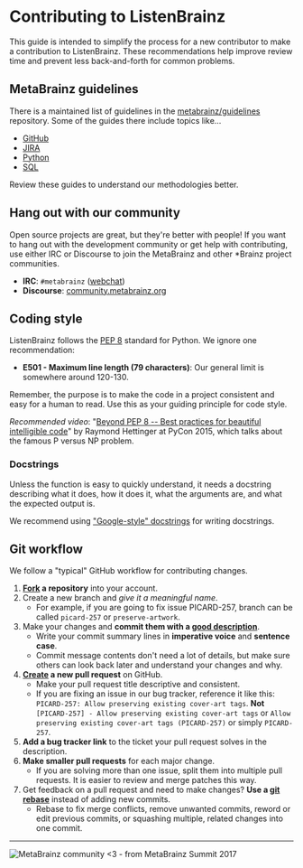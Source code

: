 # Contributing to ListenBrainz

This guide is intended to simplify the process for a new contributor to make a
contribution to ListenBrainz. These recommendations help improve review time and
prevent less back-and-forth for common problems.


## MetaBrainz guidelines

There is a maintained list of guidelines in the
[metabrainz/guidelines](https://github.com/metabrainz/guidelines) repository.
Some of the guides there include topics like…

* [GitHub](https://github.com/metabrainz/guidelines/blob/master/GitHub.md)
* [JIRA](https://github.com/metabrainz/guidelines/blob/master/Jira.md)
* [Python](https://github.com/metabrainz/guidelines/blob/master/Python.md)
* [SQL](https://github.com/metabrainz/guidelines/blob/master/SQL.md)

Review these guides to understand our methodologies better.


## Hang out with our community

Open source projects are great, but they're better with people! If you want to
hang out with the development community or get help with contributing, use
either IRC or Discourse to join the MetaBrainz and other \*Brainz project
communities.

* **IRC**: `#metabrainz` ([webchat](https://webchat.freenode.net/?channels=metabrainz))
* **Discourse**: [community.metabrainz.org](https://community.metabrainz.org/
  "MetaBrainz Community Discourse")


## Coding style

ListenBrainz follows the [PEP 8](https://www.python.org/dev/peps/pep-0008/)
standard for Python. We ignore one recommendation:

* **E501 - Maximum line length (79 characters)**: Our general limit is somewhere
  around 120-130.

Remember, the purpose is to make the code in a project consistent and easy for a
human to read. Use this as your guiding principle for code style.

_Recommended video_:
"[Beyond PEP 8 -- Best practices for beautiful intelligible code](https://www.youtube.com/watch?v=wf-BqAjZb8M)"
by Raymond Hettinger at PyCon 2015, which talks about the famous P versus NP
problem.

### Docstrings

Unless the function is easy to quickly understand, it needs a docstring 
describing what it does, how it does it, what the arguments are, and what 
the expected output is.

We recommend using
["Google-style" docstrings](https://google.github.io/styleguide/pyguide.html?showone=Comments#Comments)
for writing docstrings.


## Git workflow

We follow a "typical" GitHub workflow for contributing changes.

1. **[Fork](https://help.github.com/articles/fork-a-repo/) a repository** into
   your account.
2. Create a new branch and _give it a meaningful name_.
    * For example, if you are going to fix issue PICARD-257, branch can be called `picard-257` or `preserve-artwork`.
3. Make your changes and **commit them with a
[good description](http://tbaggery.com/2008/04/19/a-note-about-git-commit-messages.html)**.
    * Write your commit summary lines in **imperative voice** and **sentence 
      case**.
    * Commit message contents don't need a lot of details, but make sure others
      can look back later and understand your changes and why.
4. **[Create](https://help.github.com/articles/creating-a-pull-request/) a new
   pull request** on GitHub.
    * Make your pull request title descriptive and consistent.
    * If you are fixing an issue in our bug tracker, reference it like this:
      `PICARD-257: Allow preserving existing cover-art tags`. **Not**
      `[PICARD-257] - Allow preserving existing cover-art tags` or `Allow
      preserving existing cover-art tags (PICARD-257)` or simply `PICARD-257`.
5. **Add a bug tracker link** to the ticket your pull request solves in the
   description.
6. **Make smaller pull requests** for each major change.
    * If you are solving more than one issue, split them into multiple pull
      requests. It is easier to review and merge patches this way.
7. Get feedback on a pull request and need to make changes? **Use a
   [git rebase](https://help.github.com/articles/about-git-rebase/)** instead of
   adding new commits.
    * Rebase to fix merge conflicts, remove unwanted commits, reword or edit
      previous commits, or squashing multiple, related changes into one commit.

---

![MetaBrainz community \<3 - from MetaBrainz Summit 2017](https://musicbrainz.files.wordpress.com/2017/11/meb.jpg?w=625 "MetaBrainz community <3 - from MetaBrainz Summit 2017")

